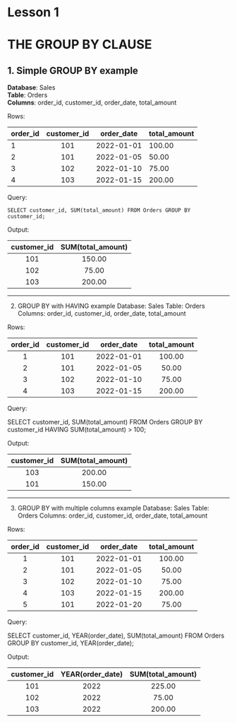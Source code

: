 # Lesson 1
# THE GROUP BY CLAUSE

## 1. Simple GROUP BY example
**Database**: Sales<br>
**Table**: Orders<br>
**Columns**: order_id, customer_id, order_date, total_amount

Rows:

| order_id	| customer_id |	order_date | total_amount |
|:----------|:-----------:|:----------:|:-------------|
|1	        |101	      |2022-01-01  |	100.00    |
|2	        |101          |2022-01-05  |    50.00     |
|3      	|102	      |2022-01-10  |    75.00     |
|4          |103          |2022-01-15  |    200.00    |


Query:

`SELECT customer_id, SUM(total_amount)
FROM Orders
GROUP BY customer_id;`


Output:

| customer_id | SUM(total_amount)|
|:-----------:|:----------------:|
|101          |    150.00        |
|102	      |    75.00         |
|103          |    200.00        |

---

2. GROUP BY with HAVING example
Database: Sales
Table: Orders
Columns: order_id, customer_id, order_date, total_amount


Rows:

|order_id	|customer_id	|order_date	|total_amount|
|:---------:|:-------------:|:---------:|:----------:|
|1	        |101	        |2022-01-01	|100.00      |
|2	        |101	        |2022-01-05	|50.00       |
|3	        |102	        |2022-01-10	|75.00       |
|4	        |103	        |2022-01-15	|200.00      |


Query:

SELECT customer_id, SUM(total_amount)
FROM Orders
GROUP BY customer_id
HAVING SUM(total_amount) > 100;


Output:

|customer_id	|SUM(total_amount) |
|:-------------:|:----------------:|
|103	        |200.00            |
|101	        |150.00            |

---

3. GROUP BY with multiple columns example
Database: Sales
Table: Orders
Columns: order_id, customer_id, order_date, total_amount


Rows:

|order_id	|customer_id	|order_date	 |total_amount  |
|:---------:|:-------------:|:----------:|:------------:|
|1	        |101	        |2022-01-01	 |100.00        |
|2	        |101	        |2022-01-05	 |50.00         |
|3	        |102	        |2022-01-10	 |75.00         |
|4	        |103	        |2022-01-15	 |200.00        |
|5	        |101	        |2022-01-20	 |75.00         |


Query:

SELECT customer_id, YEAR(order_date), SUM(total_amount)
FROM Orders
GROUP BY customer_id, YEAR(order_date);


Output:

|customer_id	|YEAR(order_date)	|SUM(total_amount)  |
|:-------------:|:-----------------:|:-----------------:|
|101	        |2022	            |225.00             |
|102	        |2022	            |75.00              |
|103	        |2022	            |200.00             |
